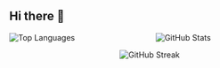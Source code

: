 ## Hi there 👋

<!--
**Suparnas/Suparnas** is a ✨ _special_ ✨ repository because its `README.md` (this file) appears on your GitHub profile.

Here are some ideas to get you started:

- 🔭 I’m currently working on ...
- 🌱 I’m currently learning ...
- 👯 I’m looking to collaborate on ...
- 🤔 I’m looking for help with ...
- 💬 Ask me about ...
- 📫 How to reach me: ...
- 😄 Pronouns: ...
- ⚡ Fun fact: ...
  <!-- Add more icons here -->
<p align="center">
  <img align="left" src="https://github-readme-stats.vercel.app/api/top-langs/?username=Suparnas&layout=compact&theme=dark" alt="Top Languages" />
</p>

<p align="center">
  <img align="center" src="https://github-readme-stats.vercel.app/api?username=Suparnas&show_icons=true&theme=dark" alt="GitHub Stats" />
</p>

<p align="center">
  <img align="center" src="https://github-readme-streak-stats.herokuapp.com/?user=Suparnas&theme=dark" alt="GitHub Streak" />
</p>
